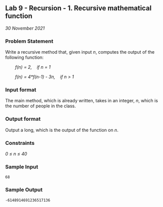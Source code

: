 ## Lab 9 - Recursion - 1. Recursive mathematical function
*30 November 2021*

### Problem Statement
<!---Problem Statement here--->
Write a recursive method that, given input *n*, computes the output of the following function:

*&nbsp;&nbsp;&nbsp;&nbsp;&nbsp;&nbsp;&nbsp;&nbsp;f(n) = 2,&nbsp;&nbsp;&nbsp;&nbsp;if n = 1*

*&nbsp;&nbsp;&nbsp;&nbsp;&nbsp;&nbsp;&nbsp;&nbsp;f(n) = 4\*f(n-1) - 3n,&nbsp;&nbsp;&nbsp;&nbsp;if n > 1*

### Input format
<!---Input format here--->
The main method, which is already written, takes in an integer, *n*, which is the number of people in the class.

### Output format
<!---Output format here--->
Output a long, which is the output of the function on *n*.

### Constraints
*0 ≤ n ≤ 40*

### Sample Input
```
68
```

### Sample Output
```
-6148914691236517136
```
